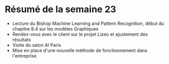 # Résumé de la semaine 23

  - Lecture du Bishop Machine Learning and Pattern Recognition, début du chapitre 8.4 sur les modèles Graphiques
  - Rendez-vous avec le client sur le projet Lizeo et ajustement des résultats
  - Visite du salon AI Paris
  - Mise en place d'une nouvelle méthode de fonctionnement dans l'entreprise
  